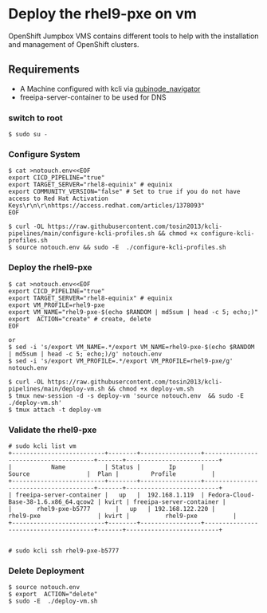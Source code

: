# Deploy the rhel9-pxe on vm

OpenShift Jumpbox VMS contains different tools to help with the installation and management of OpenShift clusters.

## Requirements
* A Machine configured with kcli via [qubinode_navigator](https://github.com/tosin2013/qubinode_navigator)
* freeipa-server-container to be used for DNS

### switch to root
```
$ sudo su - 
```

### Configure System 
```
$ cat >notouch.env<<EOF
export CICD_PIPELINE="true" 
export TARGET_SERVER="rhel8-equinix" # equinix 
export COMMUNITY_VERSION="false" # Set to true if you do not have access to Red Hat Activation Keys\r\n\r\nhttps://access.redhat.com/articles/1378093"
EOF

$ curl -OL https://raw.githubusercontent.com/tosin2013/kcli-pipelines/main/configure-kcli-profiles.sh && chmod +x configure-kcli-profiles.sh
$ source notouch.env && sudo -E  ./configure-kcli-profiles.sh 
```


### Deploy the rhel9-pxe
```
$ cat >notouch.env<<EOF
export CICD_PIPELINE="true" 
export TARGET_SERVER="rhel8-equinix" # equinix 
export VM_PROFILE=rhel9-pxe
export VM_NAME="rhel9-pxe-$(echo $RANDOM | md5sum | head -c 5; echo;)"
export  ACTION="create" # create, delete
EOF

or 
$ sed -i 's/export VM_NAME=.*/export VM_NAME=rhel9-pxe-$(echo $RANDOM | md5sum | head -c 5; echo;)/g' notouch.env
$ sed -i 's/export VM_PROFILE=.*/export VM_PROFILE=rhel9-pxe/g' notouch.env

$ curl -OL https://raw.githubusercontent.com/tosin2013/kcli-pipelines/main/deploy-vm.sh && chmod +x deploy-vm.sh
$ tmux new-session -d -s deploy-vm 'source notouch.env  && sudo -E  ./deploy-vm.sh'
$ tmux attach -t deploy-vm
```

### Validate the rhel9-pxe
```tmux attach -t deploy-vm
# sudo kcli list vm 
+--------------------------+--------+-----------------+---------------------------------------+-------+--------------------------+
|           Name           | Status |        Ip       |                 Source                |  Plan |         Profile          |
+--------------------------+--------+-----------------+---------------------------------------+-------+--------------------------+
| freeipa-server-container |   up   |  192.168.1.119  | Fedora-Cloud-Base-38-1.6.x86_64.qcow2 | kvirt | freeipa-server-container |
|       rhel9-pxe-b5777       |   up   | 192.168.122.220 |                 rhel9-pxe                | kvirt |          rhel9-pxe          |
+--------------------------+--------+-----------------+---------------------------------------+-------+--------------------------+


# sudo kcli ssh rhel9-pxe-b5777
```

### Delete Deployment 
```
$ source notouch.env
$ export  ACTION="delete" 
$ sudo -E  ./deploy-vm.sh
```
